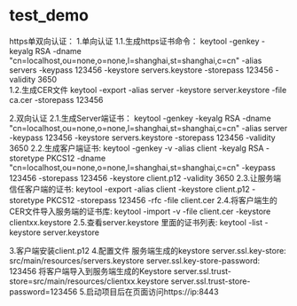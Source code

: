 # test_demo
https单双向认证：
1.单向认证
 1.1.生成https证书命令：
     keytool -genkey -keyalg RSA -dname "cn=localhost,ou=none,o=none,l=shanghai,st=shanghai,c=cn" -alias servers -keypass 123456 -keystore servers.keystore -storepass 123456 -validity 3650    
 1.2.生成CER文件
     keytool -export -alias server -keystore server.keystore -file ca.cer -storepass 123456

2.双向认证
 2.1.生成Server端证书：
     keytool -genkey -keyalg RSA -dname "cn=localhost,ou=none,o=none,l=shanghai,st=shanghai,c=cn" -alias server -keypass 
123456 -keystore servers.keystore -storepass 123456 -validity 3650
 2.2.生成客户端证书:
     keytool -genkey -v -alias client -keyalg RSA -storetype PKCS12 -dname "cn=localhost,ou=none,o=none,l=shanghai,st=shanghai,c=cn"  -keypass 123456 -storepass 123456 -keystore client.p12 -validity 3650
 2.3.让服务端信任客户端的证书:
     keytool -export -alias client -keystore client.p12 -storetype PKCS12 -storepass 123456 -rfc -file client.cer
 2.4.将客户端生的CER文件导入服务端的证书库:
     keytool -import -v -file client.cer -keystore clientxx.keystore
 2.5.查看server.keystore 里面的证书列表:
     keytool -list -keystore server.keystore

3.客户端安装client.p12
4.配置文件
  服务端生成的keystore
    server.ssl.key-store: src/main/resources/servers.keystore
    server.ssl.key-store-password: 123456
  将客户端导入到服务端生成的Keystore
    server.ssl.trust-store=src/main/resources/clientxx.keystore
    server.ssl.trust-store-password=123456
5.启动项目后在页面访问https://ip:8443